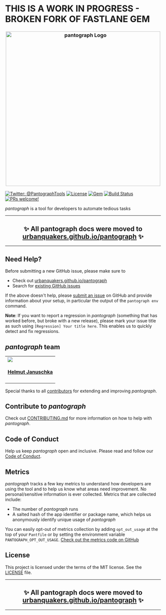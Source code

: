 # THIS IS A WORK IN PROGRESS - BROKEN FORK OF FASTLANE GEM

<h3 align="center">

  <a href="https://github.com/urbanquakers/pantograph/blob/master/docs/docs/img/pantograph_text.png">
  <img src="https://github.com/urbanquakers/pantograph/blob/master/docs/docs/img/pantograph_text.png?raw=true" alt="pantograph Logo" width="500">
  </a>
</h3>

[![Twitter: @PantographTools](https://img.shields.io/badge/contact-@PantographTools-blue.svg?style=flat)](https://twitter.com/PantographTools)
[![License](https://img.shields.io/badge/license-MIT-green.svg?style=flat)](https://github.com/urbanquakers/pantograph/blob/master/LICENSE)
[![Gem](https://img.shields.io/gem/v/pantograph.svg?style=flat)](https://rubygems.org/gems/pantograph)
[![Build Status](https://img.shields.io/circleci/project/github/urbanquakers/pantograph/master.svg)](https://circleci.com/gh/urbanquakers/pantograph)
[![PRs welcome!](https://img.shields.io/badge/PRs-welcome-brightgreen.svg)](https://github.com/urbanquakers/pantograph/blob/master/CONTRIBUTING.md)

_pantograph_ is a tool for developers to automate tedious tasks

<hr />
<h2 align="center">
  ✨ All pantograph docs were moved to <a href="https://urbanquakers.github.io/pantograph/">urbanquakers.github.io/pantograph</a> ✨
</h2>
<hr />

## Need Help?

Before submitting a new GitHub issue, please make sure to

- Check out [urbanquakers.github.io/pantograph](https://urbanquakers.github.io/pantograph)
- Search for [existing GitHub issues](https://github.com/urbanquakers/pantograph/issues)

If the above doesn't help, please [submit an issue](https://github.com/urbanquakers/pantograph/issues) on GitHub and provide information about your setup, in particular the output of the `pantograph env` command.

**Note**: If you want to report a regression in _pantograph_ (something that has worked before, but broke with a new release), please mark your issue title as such using `[Regression] Your title here`. This enables us to quickly detect and fix regressions.

## _pantograph_ team

<!-- This table is regenerated and resorted on each release -->
<table id='team'>
<tr>
<td id='john knapp'>
<a href='https://github.com/urbanquakers'>
<img src='https://github.com/urbanquakers.png?size=140'>
</a>
<h4 align='center'><a href='https://twitter.com/petrosichor'>Helmut Januschka</a></h4>
</td>
</tr>
</table>

Special thanks to all [contributors](https://github.com/urbanquakers/pantograph/graphs/contributors) for extending and improving _pantograph_.

## Contribute to _pantograph_

Check out [CONTRIBUTING.md](CONTRIBUTING.md) for more information on how to help with _pantograph_.

## Code of Conduct

Help us keep _pantograph_ open and inclusive. Please read and follow our [Code of Conduct](https://github.com/urbanquakers/pantograph/blob/master/CODE_OF_CONDUCT.md).

## Metrics
 
_pantograph_ tracks a few key metrics to understand how developers are using the tool and to help us know what areas need improvement. No personal/sensitive information is ever collected. Metrics that are collected include: 
 
* The number of _pantograph_ runs
* A salted hash of the app identifier or package name, which helps us anonymously identify unique usage of _pantograph_
 
You can easily opt-out of metrics collection by adding `opt_out_usage` at the top of your `Pantfile` or by setting the environment variable `PANTOGRAPH_OPT_OUT_USAGE`. [Check out the metrics code on GitHub](https://github.com/urbanquakers/pantograph/tree/master/pantograph_core/lib/pantograph_core/analytics)

## License

This project is licensed under the terms of the MIT license. See the [LICENSE](LICENSE) file.

<hr />
<h2 align="center">
  ✨ All pantograph docs were moved to <a href="https://urbanquakers.github.io/pantograph/">urbanquakers.github.io/pantograph</a> ✨
</h2>
<hr />
